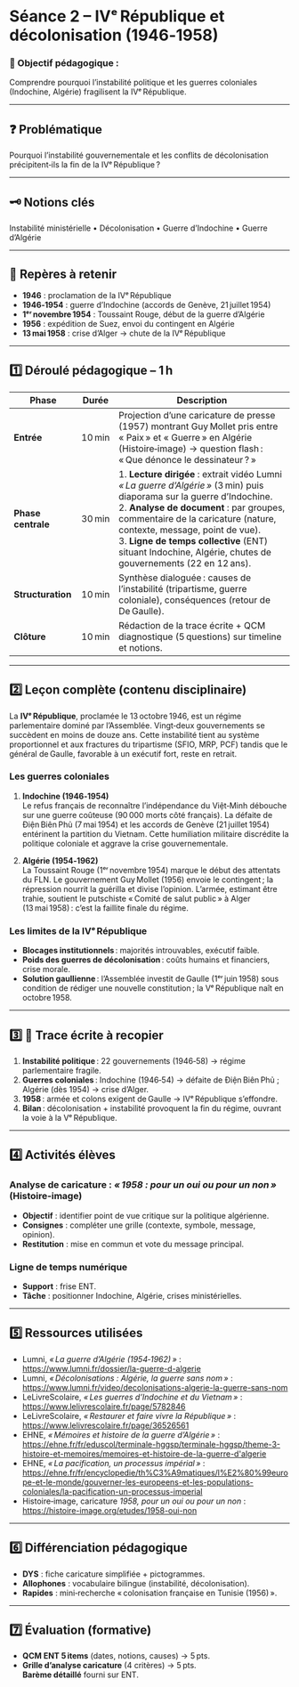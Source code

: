 # Séance 2 – IVᵉ République et décolonisation (1946‑1958)

### 🎯 Objectif pédagogique :

Comprendre pourquoi l’instabilité politique et les guerres coloniales (Indochine, Algérie) fragilisent la IVᵉ République.

---

## ❓ Problématique

Pourquoi l’instabilité gouvernementale et les conflits de décolonisation précipitent‑ils la fin de la IVᵉ République ?

---

## 🗝️ Notions clés

Instabilité ministérielle • Décolonisation • Guerre d’Indochine • Guerre d’Algérie

---

## 📌 Repères à retenir

- **1946** : proclamation de la IVᵉ République
- **1946‑1954** : guerre d’Indochine (accords de Genève, 21 juillet 1954)
- **1ᵉʳ novembre 1954** : Toussaint Rouge, début de la guerre d’Algérie
- **1956** : expédition de Suez, envoi du contingent en Algérie
- **13 mai 1958** : crise d’Alger → chute de la IVᵉ République

---

## **1️⃣ Déroulé pédagogique – 1 h**

| Phase              | Durée  | Description                                                                                                                                                                                                                                                                                                                                                 |
| ------------------ | ------ | ----------------------------------------------------------------------------------------------------------------------------------------------------------------------------------------------------------------------------------------------------------------------------------------------------------------------------------------------------------- |
| **Entrée**         | 10 min | Projection d’une caricature de presse (1957) montrant Guy Mollet pris entre « Paix » et « Guerre » en Algérie (Histoire‑image) → question flash : « Que dénonce le dessinateur ? »                                                                                                                                                                          |
| **Phase centrale** | 30 min | 1. **Lecture dirigée** : extrait vidéo Lumni _« La guerre d’Algérie »_ (3 min) puis diaporama sur la guerre d’Indochine.<br>2. **Analyse de document** : par groupes, commentaire de la caricature (nature, contexte, message, point de vue).<br>3. **Ligne de temps collective** (ENT) situant Indochine, Algérie, chutes de gouvernements (22 en 12 ans). |
| **Structuration**  | 10 min | Synthèse dialoguée : causes de l’instabilité (tripartisme, guerre coloniale), conséquences (retour de De Gaulle).                                                                                                                                                                                                                                           |
| **Clôture**        | 10 min | Rédaction de la trace écrite + QCM diagnostique (5 questions) sur timeline et notions.                                                                                                                                                                                                                                                                      |

---

## **2️⃣ Leçon complète (contenu disciplinaire)**

La **IVᵉ République**, proclamée le 13 octobre 1946, est un régime parlementaire dominé par l’Assemblée. Vingt‑deux gouvernements se succèdent en moins de douze ans. Cette instabilité tient au système proportionnel et aux fractures du tripartisme (SFIO, MRP, PCF) tandis que le général de Gaulle, favorable à un exécutif fort, reste en retrait.

### Les guerres coloniales

1. **Indochine (1946‑1954)**  
   Le refus français de reconnaître l’indépendance du Việt‑Minh débouche sur une guerre coûteuse (90 000 morts côté français). La défaite de Điện Biên Phủ (7 mai 1954) et les accords de Genève (21 juillet 1954) entérinent la partition du Vietnam. Cette humiliation militaire discrédite la politique coloniale et aggrave la crise gouvernementale.

2. **Algérie (1954‑1962)**  
   La Toussaint Rouge (1ᵉʳ novembre 1954) marque le début des attentats du FLN. Le gouvernement Guy Mollet (1956) envoie le contingent ; la répression nourrit la guérilla et divise l’opinion. L’armée, estimant être trahie, soutient le putschiste « Comité de salut public » à Alger (13 mai 1958) : c’est la faillite finale du régime.

### Les limites de la IVᵉ République

- **Blocages institutionnels** : majorités introuvables, exécutif faible.
- **Poids des guerres de décolonisation** : coûts humains et financiers, crise morale.
- **Solution gaullienne** : l’Assemblée investit de Gaulle (1ᵉʳ juin 1958) sous condition de rédiger une nouvelle constitution ; la Vᵉ République naît en octobre 1958.

---

## **3️⃣ 📝 Trace écrite à recopier**

1. **Instabilité politique** : 22 gouvernements (1946‑58) → régime parlementaire fragile.
2. **Guerres coloniales** : Indochine (1946‑54) → défaite de Điện Biên Phủ ; Algérie (dès 1954) → crise d’Alger.
3. **1958** : armée et colons exigent de Gaulle → IVᵉ République s’effondre.
4. **Bilan** : décolonisation + instabilité provoquent la fin du régime, ouvrant la voie à la Vᵉ République.

---

## **4️⃣ Activités élèves**

### Analyse de caricature : _« 1958 : pour un oui ou pour un non »_ (Histoire‑image)

- **Objectif** : identifier point de vue critique sur la politique algérienne.
- **Consignes** : compléter une grille (contexte, symbole, message, opinion).
- **Restitution** : mise en commun et vote du message principal.

### Ligne de temps numérique

- **Support** : frise ENT.
- **Tâche** : positionner Indochine, Algérie, crises ministérielles.

---

## **5️⃣ Ressources utilisées**

- Lumni, _« La guerre d’Algérie (1954‑1962) »_ : https://www.lumni.fr/dossier/la-guerre-d-algerie
- Lumni, _« Décolonisations : Algérie, la guerre sans nom »_ : https://www.lumni.fr/video/decolonisations-algerie-la-guerre-sans-nom
- LeLivreScolaire, _« Les guerres d’Indochine et du Vietnam »_ : https://www.lelivrescolaire.fr/page/5782846
- LeLivreScolaire, _« Restaurer et faire vivre la République »_ : https://www.lelivrescolaire.fr/page/36526561
- EHNE, _« Mémoires et histoire de la guerre d’Algérie »_ : https://ehne.fr/fr/eduscol/terminale-hggsp/terminale-hggsp/theme-3-histoire-et-memoires/memoires-et-histoire-de-la-guerre-d'algerie
- EHNE, _« La pacification, un processus impérial »_ : https://ehne.fr/fr/encyclopedie/th%C3%A9matiques/l%E2%80%99europe-et-le-monde/gouverner-les-europeens-et-les-populations-coloniales/la-pacification-un-processus-imperial
- Histoire‑image, caricature _1958, pour un oui ou pour un non_ : https://histoire-image.org/etudes/1958-oui-non

---

## **6️⃣ Différenciation pédagogique**

- **DYS** : fiche caricature simplifiée + pictogrammes.
- **Allophones** : vocabulaire bilingue (instabilité, décolonisation).
- **Rapides** : mini‑recherche « colonisation française en Tunisie (1956) ».

---

## **7️⃣ Évaluation (formative)**

- **QCM ENT 5 items** (dates, notions, causes) → 5 pts.
- **Grille d’analyse caricature** (4 critères) → 5 pts.  
  **Barème détaillé** fourni sur ENT.
